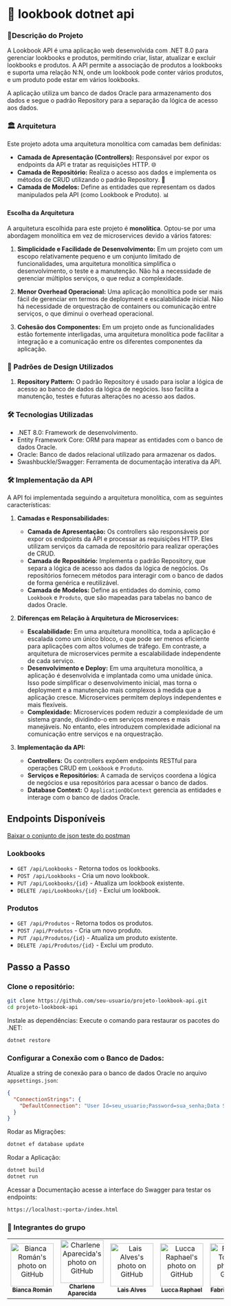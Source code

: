 # 🎨 lookbook dotnet api

### 📖Descrição do Projeto

A Lookbook API é uma aplicação web desenvolvida com .NET 8.0 para gerenciar lookbooks e produtos, permitindo criar, listar, atualizar e excluir lookbooks e produtos. A API permite a associação de produtos a lookbooks e suporta uma relação N:N, onde um lookbook pode conter vários produtos, e um produto pode estar em vários lookbooks.

A aplicação utiliza um banco de dados Oracle para armazenamento dos dados e segue o padrão Repository para a separação da lógica de acesso aos dados.

### 🏛️ Arquitetura

Este projeto adota uma arquitetura monolítica com camadas bem definidas:

- **Camada de Apresentação (Controllers):** Responsável por expor os endpoints da API e tratar as requisições HTTP. 🌐
- **Camada de Repositório:** Realiza o acesso aos dados e implementa os métodos de CRUD utilizando o padrão Repository. 📂
- **Camada de Modelos:** Define as entidades que representam os dados manipulados pela API (como Lookbook e Produto). 📊

#### Escolha da Arquitetura

A arquitetura escolhida para este projeto é **monolítica**. Optou-se por uma abordagem monolítica em vez de microservices devido a vários fatores:

1. **Simplicidade e Facilidade de Desenvolvimento:** Em um projeto com um escopo relativamente pequeno e um conjunto limitado de funcionalidades, uma arquitetura monolítica simplifica o desenvolvimento, o teste e a manutenção. Não há a necessidade de gerenciar múltiplos serviços, o que reduz a complexidade.

2. **Menor Overhead Operacional:** Uma aplicação monolítica pode ser mais fácil de gerenciar em termos de deployment e escalabilidade inicial. Não há necessidade de orquestração de containers ou comunicação entre serviços, o que diminui o overhead operacional.

3. **Cohesão dos Componentes:** Em um projeto onde as funcionalidades estão fortemente interligadas, uma arquitetura monolítica pode facilitar a integração e a comunicação entre os diferentes componentes da aplicação.

### 🔧 Padrões de Design Utilizados

1. **Repository Pattern:**
   O padrão Repository é usado para isolar a lógica de acesso ao banco de dados da lógica de negócios. Isso facilita a manutenção, testes e futuras alterações no acesso aos dados.

### 🛠️ Tecnologias Utilizadas

- .NET 8.0: Framework de desenvolvimento.
- Entity Framework Core: ORM para mapear as entidades com o banco de dados Oracle.
- Oracle: Banco de dados relacional utilizado para armazenar os dados.
- Swashbuckle/Swagger: Ferramenta de documentação interativa da API.

### 🛠️ Implementação da API

A API foi implementada seguindo a arquitetura monolítica, com as seguintes características:

1. **Camadas e Responsabilidades:**

   - **Camada de Apresentação:** Os controllers são responsáveis por expor os endpoints da API e processar as requisições HTTP. Eles utilizam serviços da camada de repositório para realizar operações de CRUD.
   - **Camada de Repositório:** Implementa o padrão Repository, que separa a lógica de acesso aos dados da lógica de negócios. Os repositórios fornecem métodos para interagir com o banco de dados de forma genérica e reutilizável.
   - **Camada de Modelos:** Define as entidades do domínio, como `Lookbook` e `Produto`, que são mapeadas para tabelas no banco de dados Oracle.

2. **Diferenças em Relação à Arquitetura de Microservices:**

   - **Escalabilidade:** Em uma arquitetura monolítica, toda a aplicação é escalada como um único bloco, o que pode ser menos eficiente para aplicações com altos volumes de tráfego. Em contraste, a arquitetura de microservices permite a escalabilidade independente de cada serviço.
   - **Desenvolvimento e Deploy:** Em uma arquitetura monolítica, a aplicação é desenvolvida e implantada como uma unidade única. Isso pode simplificar o desenvolvimento inicial, mas torna o deployment e a manutenção mais complexos à medida que a aplicação cresce. Microservices permitem deploys independentes e mais flexíveis.
   - **Complexidade:** Microservices podem reduzir a complexidade de um sistema grande, dividindo-o em serviços menores e mais manejáveis. No entanto, eles introduzem complexidade adicional na comunicação entre serviços e na orquestração.

3. **Implementação da API:**
   - **Controllers:** Os controllers expõem endpoints RESTful para operações CRUD em `Lookbook` e `Produto`.
   - **Serviços e Repositórios:** A camada de serviços coordena a lógica de negócios e usa repositórios para acessar o banco de dados.
   - **Database Context:** O `ApplicationDbContext` gerencia as entidades e interage com o banco de dados Oracle.

## Endpoints Disponíveis

[Baixar o conjunto de json teste do postman]()

### Lookbooks

- `GET /api/Lookbooks` - Retorna todos os lookbooks.
- `POST /api/Lookbooks` - Cria um novo lookbook.
- `PUT /api/Lookbooks/{id}` - Atualiza um lookbook existente.
- `DELETE /api/Lookbooks/{id}` - Exclui um lookbook.

### Produtos

- `GET /api/Produtos` - Retorna todos os produtos.
- `POST /api/Produtos` - Cria um novo produto.
- `PUT /api/Produtos/{id}` - Atualiza um produto existente.
- `DELETE /api/Produtos/{id}` - Exclui um produto.

## Passo a Passo

### Clone o repositório:

```bash
git clone https://github.com/seu-usuario/projeto-lookbook-api.git
cd projeto-lookbook-api
```

Instale as dependências: Execute o comando para restaurar os pacotes do .NET:

```bash
dotnet restore
```

### Configurar a Conexão com o Banco de Dados:

Atualize a string de conexão para o banco de dados Oracle no arquivo `appsettings.json`:

```json
{
  "ConnectionStrings": {
    "DefaultConnection": "User Id=seu_usuario;Password=sua_senha;Data Source=seu_oracle_db"
  }
}
```

Rodar as Migrações:

```bash
dotnet ef database update
```

Rodar a Aplicação:

```bash
dotnet build
dotnet run
```

Acessar a Documentação acesse a interface do Swagger para testar os endpoints:

```bash
https://localhost:<porta>/index.html
```

### 👥 Integrantes do grupo

<table>
  <tr>
        <td align="center">
      <a href="https://github.com/biancaroman">
        <img src="https://avatars.githubusercontent.com/u/128830935?v=4" width="100px;" border-radius='50%' alt="Bianca Román's photo on GitHub"/><br>
        <sub>
          <b>Bianca Román</b>
        </sub>
      </a>
    </td>
    <td align="center">
      <a href="https://github.com/charlenefialho">
        <img src="https://avatars.githubusercontent.com/u/94643076?v=4" width="100px;" border-radius='50%' alt="Charlene Aparecida's photo on GitHub"/><br>
        <sub>
          <b>Charlene Aparecida</b>
        </sub>
      </a>
    </td>
    <td align="center">
      <a href="https://github.com/laiscrz">
        <img src="https://avatars.githubusercontent.com/u/133046134?v=4" width="100px;" alt="Lais Alves's photo on GitHub"/><br>
        <sub>
          <b>Lais Alves</b>
        </sub>
      </a>
    </td>
    <td align="center">
      <a href="https://github.com/LuccaRaphael">
        <img src="https://avatars.githubusercontent.com/u/127765063?v=4" width="100px;" border-radius='50%' alt="Lucca Raphael's photo on GitHub"/><br>
        <sub>
          <b>Lucca Raphael</b>
        </sub>
      </a>
    </td>
     <td align="center">
      <a href="https://github.com/Fabs0602">
        <img src="https://avatars.githubusercontent.com/u/111320639?v=4" width="100px;" border-radius='50%' alt="Fabricio Torres's photo on GitHub"/><br>
        <sub>
          <b>Fabricio Torres</b>
        </sub>
      </a>
    </td>
  </tr>
</table>
